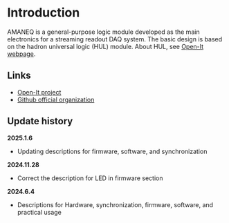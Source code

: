 # Introduction

AMANEQ is a general-purpose logic module developed as the main electronics for a streaming readout DAQ system.
The basic design is based on the hadron universal logic (HUL) module. About HUL, see [Open-It webpage](https://openit.kek.jp/project/HUL/HUL).

## Links

- [Open-It project](https://openit.kek.jp/project/StrHRTDC/StrHRTDC)
- [Github official organization](https://github.com/AMANEQ-official)

## Update history

**2025.1.6**

* Updating descriptions for firmware, software, and synchronization

**2024.11.28**

* Correct the description for LED in firmware section

**2024.6.4**

* Descriptions for Hardware, synchronization, firmware, software, and practical usage

